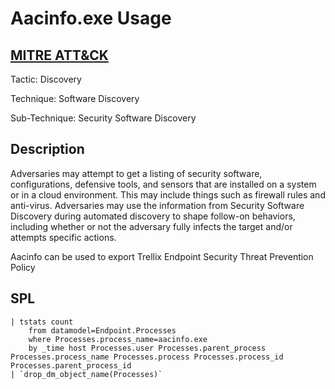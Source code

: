 # Aacinfo.exe Usage

## [MITRE ATT&CK](https://attack.mitre.org/techniques/T1518/001/)
Tactic: Discovery

Technique: Software Discovery

Sub-Technique: Security Software Discovery

## Description
Adversaries may attempt to get a listing of security software, configurations, defensive tools, and sensors that are installed on a system or in a cloud environment. This may include things such as firewall rules and anti-virus. Adversaries may use the information from Security Software Discovery during automated discovery to shape follow-on behaviors, including whether or not the adversary fully infects the target and/or attempts specific actions.

Aacinfo can be used to export Trellix Endpoint Security Threat Prevention Policy

## SPL
```spl
| tstats count
    from datamodel=Endpoint.Processes
    where Processes.process_name=aacinfo.exe
    by _time host Processes.user Processes.parent_process Processes.process_name Processes.process Processes.process_id Processes.parent_process_id
| `drop_dm_object_name(Processes)`
```